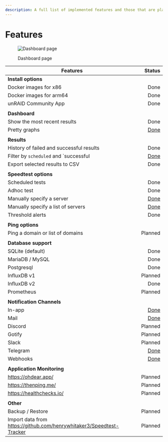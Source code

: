 ```yaml
---
description: A full list of implemented features and those that are planned.
---
```


# Features

<figure><img src=".gitbook/assets/dashboard_screenshot.jpg" alt="Dashboard page"><figcaption><p>Dashboard page</p></figcaption></figure>

<table><thead><tr><th width="563">Features</th><th align="right">Status</th></tr></thead><tbody><tr><td><strong>Install options</strong></td><td align="right"></td></tr><tr><td>    Docker images for x86</td><td align="right">Done</td></tr><tr><td>    Docker images for arm64</td><td align="right">Done</td></tr><tr><td>    unRAID Community App</td><td align="right">Done</td></tr><tr><td></td><td align="right"></td></tr><tr><td><strong>Dashboard</strong></td><td align="right"></td></tr><tr><td>    Show the most recent results</td><td align="right">Done</td></tr><tr><td>    Pretty graphs</td><td align="right"><a href="https://github.com/alexjustesen/speedtest-tracker/pull/213">Done</a></td></tr><tr><td></td><td align="right"></td></tr><tr><td><strong>Results</strong></td><td align="right"></td></tr><tr><td>    History of failed and successful results</td><td align="right">Done</td></tr><tr><td>    Filter by <code>scheduled</code> and `successful</td><td align="right"><a href="https://github.com/alexjustesen/speedtest-tracker/pull/318">Done</a></td></tr><tr><td>    Export selected results to CSV</td><td align="right">Done</td></tr><tr><td></td><td align="right"></td></tr><tr><td><strong>Speedtest options</strong></td><td align="right"></td></tr><tr><td>    Scheduled tests</td><td align="right">Done</td></tr><tr><td>    Adhoc test</td><td align="right">Done</td></tr><tr><td>    Manually specify a server</td><td align="right"><a href="https://github.com/alexjustesen/speedtest-tracker/pull/216">Done</a></td></tr><tr><td>    Manually specify a list of servers</td><td align="right"><a href="https://github.com/alexjustesen/speedtest-tracker/pull/216">Done</a></td></tr><tr><td>    Threshold alerts</td><td align="right">Done</td></tr><tr><td></td><td align="right"></td></tr><tr><td><strong>Ping options</strong></td><td align="right"></td></tr><tr><td>    Ping a domain or list of domains</td><td align="right">Planned</td></tr><tr><td></td><td align="right"></td></tr><tr><td><strong>Database support</strong></td><td align="right"></td></tr><tr><td>    SQLite (default)</td><td align="right">Done</td></tr><tr><td>    MariaDB / MySQL</td><td align="right">Done</td></tr><tr><td>    Postgresql</td><td align="right">Done</td></tr><tr><td>    InfluxDB v1</td><td align="right">Planned</td></tr><tr><td>    InfluxDB v2</td><td align="right">Done</td></tr><tr><td>    Prometheus</td><td align="right">Planned</td></tr><tr><td></td><td align="right"></td></tr><tr><td><strong>Notification Channels</strong></td><td align="right"></td></tr><tr><td>    In-app</td><td align="right"><a href="https://github.com/alexjustesen/speedtest-tracker/releases/tag/v0.1.0">Done</a></td></tr><tr><td>    Mail</td><td align="right"><a href="https://github.com/alexjustesen/speedtest-tracker/releases/tag/v0.4.0">Done</a></td></tr><tr><td>    Discord</td><td align="right">Planned</td></tr><tr><td>    Gotify</td><td align="right">Planned</td></tr><tr><td>    Slack</td><td align="right">Planned</td></tr><tr><td>    Telegram</td><td align="right"><a href="https://github.com/alexjustesen/speedtest-tracker/pull/265">Done</a></td></tr><tr><td>    Webhooks</td><td align="right"><a href="https://github.com/alexjustesen/speedtest-tracker/releases/tag/v0.15.0">Done</a></td></tr><tr><td></td><td align="right"></td></tr><tr><td><strong>Application Monitoring</strong></td><td align="right"></td></tr><tr><td>    <a href="https://ohdear.app/">https://ohdear.app/</a></td><td align="right">Planned</td></tr><tr><td>    <a href="https://thenping.me/">https://thenping.me/</a></td><td align="right">Planned</td></tr><tr><td>    <a href="https://healthchecks.io/">https://healthchecks.io/</a></td><td align="right">Planned</td></tr><tr><td></td><td align="right"></td></tr><tr><td><strong>Other</strong></td><td align="right"></td></tr><tr><td>    Backup / Restore</td><td align="right">Planned</td></tr><tr><td>    Import data from <a href="https://github.com/henrywhitaker3/Speedtest-Tracker">https://github.com/henrywhitaker3/Speedtest-Tracker</a></td><td align="right">Planned</td></tr></tbody></table>

